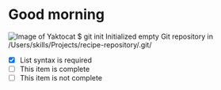 # Good morning
![Image of Yaktocat](https://camo.githubusercontent.com/d8f7abcee9fdb2cded758cbff3b0b3036d4a4641bf58f0cb221aa3d4c1b17d93/68747470733a2f2f6f63746f6465782e6769746875622e636f6d2f696d616765732f79616b746f6361742e706e67)
$ git init
Initialized empty Git repository in /Users/skills/Projects/recipe-repository/.git/
- [x] List syntax is required
- [ ] This item is complete
- [ ] This item is not complete
